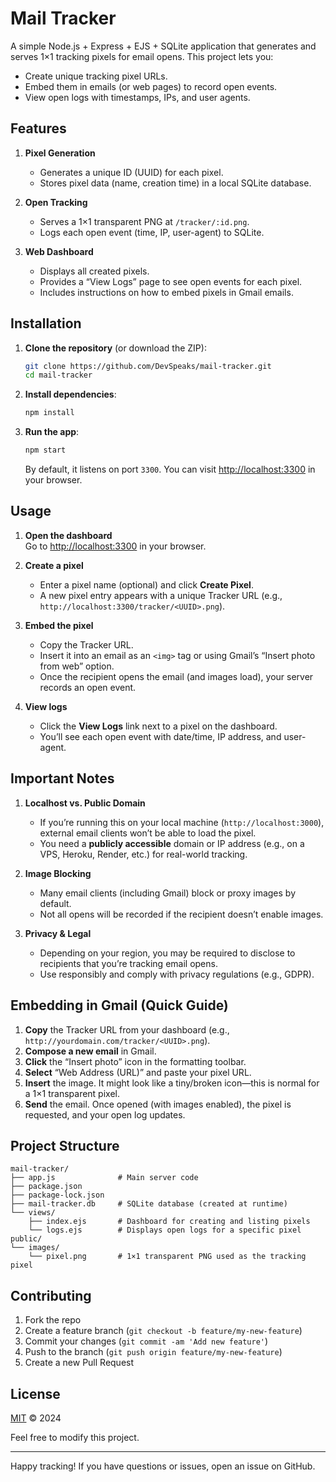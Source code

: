 # Mail Tracker

A simple Node.js + Express + EJS + SQLite application that generates and serves 1×1 tracking pixels for email opens. This project lets you:

- Create unique tracking pixel URLs.
- Embed them in emails (or web pages) to record open events.
- View open logs with timestamps, IPs, and user agents.

## Features

1. **Pixel Generation**  
   - Generates a unique ID (UUID) for each pixel.  
   - Stores pixel data (name, creation time) in a local SQLite database.

2. **Open Tracking**  
   - Serves a 1×1 transparent PNG at `/tracker/:id.png`.  
   - Logs each open event (time, IP, user-agent) to SQLite.

3. **Web Dashboard**  
   - Displays all created pixels.  
   - Provides a “View Logs” page to see open events for each pixel.  
   - Includes instructions on how to embed pixels in Gmail emails.

## Installation

1. **Clone the repository** (or download the ZIP):
   ```bash
   git clone https://github.com/DevSpeaks/mail-tracker.git
   cd mail-tracker
   ```
2. **Install dependencies**:
   ```bash
   npm install
   ```
3. **Run the app**:
   ```bash
   npm start
   ```
   By default, it listens on port `3300`. You can visit <http://localhost:3300> in your browser.


## Usage

1. **Open the dashboard**  
   Go to <http://localhost:3300> in your browser.  

2. **Create a pixel**  
   - Enter a pixel name (optional) and click **Create Pixel**.  
   - A new pixel entry appears with a unique Tracker URL (e.g., `http://localhost:3300/tracker/<UUID>.png`).

3. **Embed the pixel**  
   - Copy the Tracker URL.  
   - Insert it into an email as an `<img>` tag or using Gmail’s “Insert photo from web” option.  
   - Once the recipient opens the email (and images load), your server records an open event.

4. **View logs**  
   - Click the **View Logs** link next to a pixel on the dashboard.  
   - You’ll see each open event with date/time, IP address, and user-agent.

## Important Notes

1. **Localhost vs. Public Domain**  
   - If you’re running this on your local machine (`http://localhost:3000`), external email clients won’t be able to load the pixel.  
   - You need a **publicly accessible** domain or IP address (e.g., on a VPS, Heroku, Render, etc.) for real-world tracking.

2. **Image Blocking**  
   - Many email clients (including Gmail) block or proxy images by default.  
   - Not all opens will be recorded if the recipient doesn’t enable images.

3. **Privacy & Legal**  
   - Depending on your region, you may be required to disclose to recipients that you’re tracking email opens.  
   - Use responsibly and comply with privacy regulations (e.g., GDPR).

## Embedding in Gmail (Quick Guide)

1. **Copy** the Tracker URL from your dashboard (e.g., `http://yourdomain.com/tracker/<UUID>.png`).  
2. **Compose a new email** in Gmail.  
3. **Click** the “Insert photo” icon in the formatting toolbar.  
4. **Select** “Web Address (URL)” and paste your pixel URL.  
5. **Insert** the image. It might look like a tiny/broken icon—this is normal for a 1×1 transparent pixel.  
6. **Send** the email. Once opened (with images enabled), the pixel is requested, and your open log updates.

## Project Structure


```
mail-tracker/
├── app.js              # Main server code
├── package.json        
├── package-lock.json   
├── mail-tracker.db     # SQLite database (created at runtime)
└── views/
    ├── index.ejs       # Dashboard for creating and listing pixels
    └── logs.ejs        # Displays open logs for a specific pixel
public/
└── images/
    └── pixel.png       # 1×1 transparent PNG used as the tracking pixel
```

## Contributing

1. Fork the repo  
2. Create a feature branch (`git checkout -b feature/my-new-feature`)  
3. Commit your changes (`git commit -am 'Add new feature'`)  
4. Push to the branch (`git push origin feature/my-new-feature`)  
5. Create a new Pull Request

## License

[MIT](LICENSE) © 2024 

Feel free to modify this project.

---

Happy tracking! If you have questions or issues, open an issue on GitHub.
